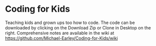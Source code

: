 # Coding for Kids
Teaching kids and grown ups too how to code. The code can be downloaded by clicking on the Download Zip or Clone in Desktop on the right. Comprehensive notes are available in the wiki at https://github.com/Michael-Earley/Coding-for-Kids/wiki
